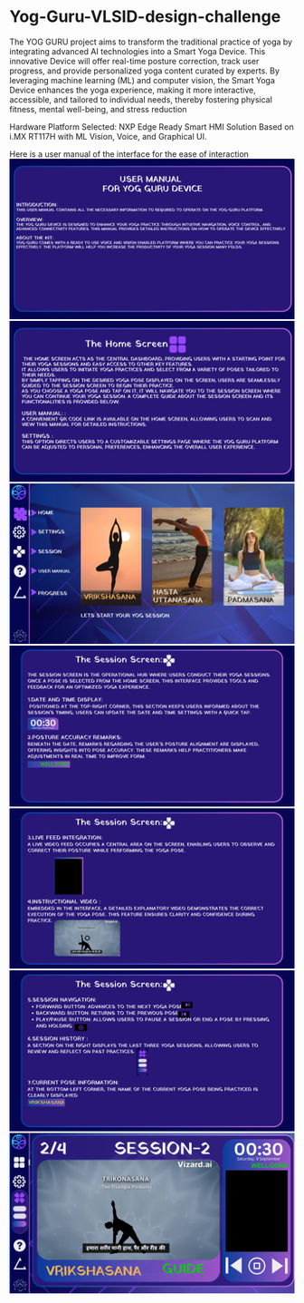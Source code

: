 # Yog-Guru-VLSID-design-challenge

The YOG GURU project aims to transform the traditional practice of yoga by integrating advanced AI
technologies into a Smart Yoga Device. This innovative Device will offer real-time posture correction, track user progress,
and provide personalized yoga content curated by experts. By leveraging machine learning (ML) and computer vision, the
Smart Yoga Device enhances the yoga experience, making it more interactive, accessible, and tailored to individual needs,
thereby fostering physical fitness, mental well-being, and stress reduction

Hardware Platform Selected: NXP Edge Ready Smart HMI Solution Based on i.MX RT117H with ML Vision, Voice, and
Graphical UI.

Here is a user manual of the interface for the ease of interaction 
![Image Alt](https://github.com/Angad2205/Yog-Guru-VLSID-design-challenge/blob/c0a4ad1f68de316b1d71163562913ad7e87ab87c/EMPTY%20(5).png)
![Image Alt](https://github.com/Angad2205/Yog-Guru-VLSID-design-challenge/blob/c089eaf7e9ad7817ea0e7a3833e5c6316b13997e/3.png)
![Image Alt](https://github.com/Angad2205/Yog-Guru-VLSID-design-challenge/blob/c089eaf7e9ad7817ea0e7a3833e5c6316b13997e/4.png)
![Image Alt](https://github.com/Angad2205/Yog-Guru-VLSID-design-challenge/blob/c089eaf7e9ad7817ea0e7a3833e5c6316b13997e/EMPTY%20(4).png)
![Image Alt](https://github.com/Angad2205/Yog-Guru-VLSID-design-challenge/blob/c089eaf7e9ad7817ea0e7a3833e5c6316b13997e/27.png)
![Image Alt](https://github.com/Angad2205/Yog-Guru-VLSID-design-challenge/blob/c089eaf7e9ad7817ea0e7a3833e5c6316b13997e/28.png)
![Image Alt](https://github.com/Angad2205/Yog-Guru-VLSID-design-challenge/blob/c089eaf7e9ad7817ea0e7a3833e5c6316b13997e/30.png)
